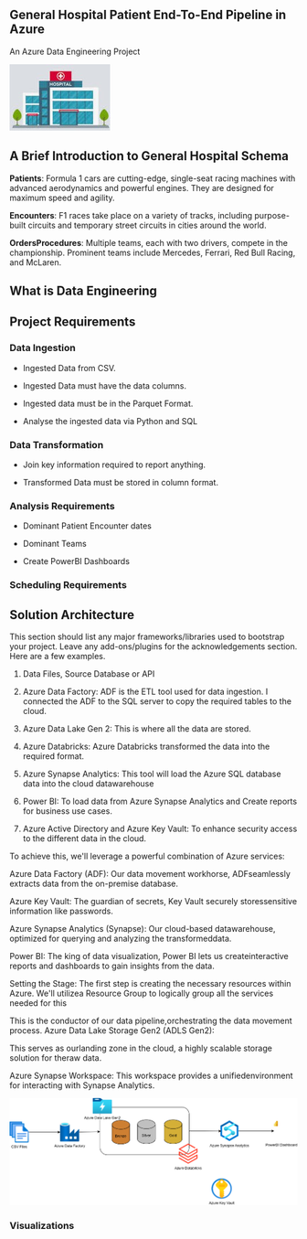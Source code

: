 ## General Hospital Patient End-To-End Pipeline in Azure

An Azure Data Engineering Project



![General Hospital](https://github.com/SmartDBSolutions/data-engineering-portfolio/blob/ec64868e55a984590a4887c2fbc43844d18a7fec/general-hospital-de/images/hospital.jpg)

## A Brief Introduction to General Hospital Schema

**Patients**: Formula 1 cars are cutting-edge, single-seat racing machines with advanced aerodynamics and powerful engines. They are designed for maximum speed and agility.

**Encounters**: F1 races take place on a variety of tracks, including purpose-built circuits and temporary street circuits in cities around the world.

**OrdersProcedures**: Multiple teams, each with two drivers, compete in the championship. Prominent teams include Mercedes, Ferrari, Red Bull Racing, and McLaren.

## What is Data Engineering

## Project Requirements

### Data Ingestion 

- Ingested Data from CSV.

- Ingested Data must have the data columns.

- Ingested data must be in the Parquet Format.

- Analyse the ingested data via Python and SQL

### Data Transformation

- Join key information required to report anything.

- Transformed Data must be stored in column format.

### Analysis Requirements

- Dominant Patient Encounter dates

- Dominant Teams

- Create PowerBI Dashboards

### Scheduling Requirements



## Solution Architecture

This section should list any major frameworks/libraries used to bootstrap your project. Leave any add-ons/plugins for the acknowledgements section. Here are a few examples.

1. Data Files, Source Database or API

2. Azure Data Factory: ADF is the ETL tool used for data ingestion. I connected the ADF to the SQL server to copy the required tables to the cloud.

3. Azure Data Lake Gen 2: This is where all the data are stored.

4. Azure Databricks: Azure Databricks transformed the data into the required format.

5. Azure Synapse Analytics: This tool will load the Azure SQL database data into the cloud datawarehouse

6. Power BI: To load data from Azure Synapse Analytics and Create reports for business use cases.

7. Azure Active Directory and Azure Key Vault: To enhance security access to the different data in the cloud.



To achieve this, we'll leverage a powerful combination of Azure services:

Azure Data Factory (ADF):
Our data movement workhorse, ADFseamlessly extracts data from the on-premise database.

Azure Key Vault:
The guardian of secrets, Key Vault securely storessensitive information like passwords.

Azure Synapse Analytics (Synapse):
Our cloud-based datawarehouse, optimized for querying and analyzing the transformeddata.

Power BI:
The king of data visualization, Power BI lets us createinteractive reports and dashboards to gain insights from the data.

Setting the Stage:
The first step is creating the necessary resources within Azure. We'll utilizea
Resource Group
to logically group all the services needed for this

This is the conductor of our data pipeline,orchestrating the data movement process.
Azure Data Lake Storage Gen2 (ADLS Gen2):

This serves as ourlanding zone in the cloud, a highly scalable storage solution for theraw data.

Azure Synapse Workspace:
This workspace provides a unifiedenvironment for interacting with Synapse Analytics.


![Architecture Diagram](https://github.com/SmartDBSolutions/data-engineering-portfolio/blob/91c72cfd4406114a3bf326259af5d1aa00d5d797/general-hospital-de/documentation/architecture%20diagram.svg)


### Visualizations

